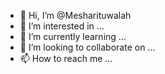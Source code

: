 - 👋 Hi, I’m @Mesharituwalah
- 👀 I’m interested in ...
- 🌱 I’m currently learning ...
- 💞️ I’m looking to collaborate on ...
- 📫 How to reach me ...

<!---
Mesharituwalah/Mesharituwalah is a ✨ special ✨ repository because its `README.md` (this file) appears on your GitHub profile.
You can click the Preview link to take a look at your changes.
--->

